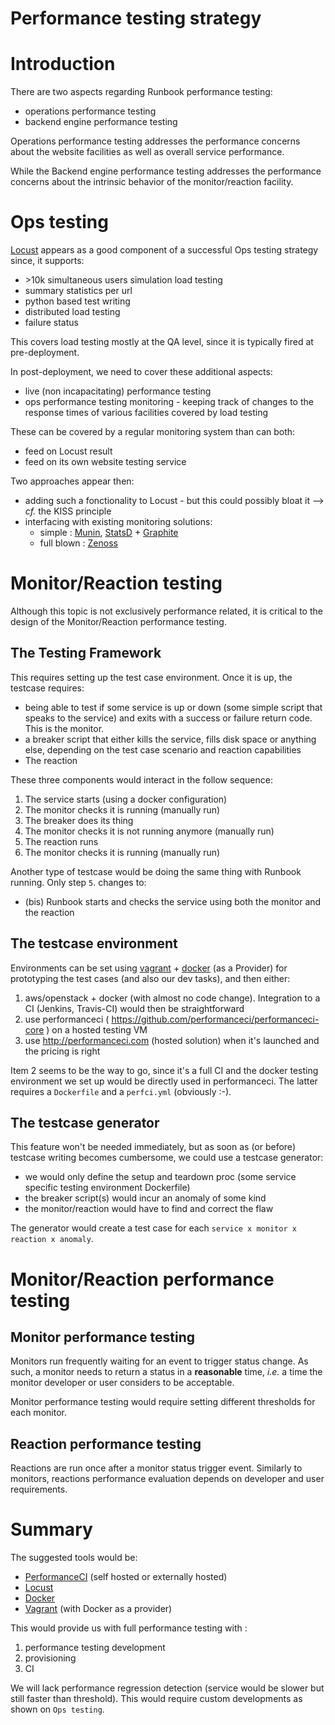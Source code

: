 

Performance testing strategy
============================

# Introduction

There are two aspects regarding Runbook performance testing:

- operations performance testing
- backend engine performance testing

Operations performance testing addresses the performance concerns about the website facilities as well as overall service performance.

While the Backend  engine performance testing addresses the performance concerns about the intrinsic behavior of the monitor/reaction facility.

# Ops testing 

[Locust](http://locust.io) appears as a good component of a successful Ops testing strategy since, it supports:

- \>10k simultaneous users simulation load testing 
- summary statistics per url
- python based test writing 
- distributed load testing
- failure status

This covers load testing mostly at the QA level, since it is typically fired at pre-deployment.

In post-deployment, we need to cover these additional aspects:

- live (non incapacitating) performance testing
- ops performance testing monitoring - keeping track of changes to the response times of various facilities covered by load testing

These can be covered by a regular monitoring system than can both:

- feed on Locust result
- feed on its own website testing service

Two approaches appear then:

- adding such a fonctionality to Locust - but this could possibly bloat it --> _cf._ the KISS principle
- interfacing with existing monitoring solutions:
    + simple : [Munin](http://munin-monitoring.org/), [StatsD](https://github.com/etsy/statsd) + [Graphite](https://github.com/graphite-project/graphite-web)
    + full blown : [Zenoss](http://zenoss.org)


# Monitor/Reaction testing

Although this topic is not exclusively performance related, it is critical to the design of the Monitor/Reaction performance testing.

## The Testing Framework
This requires setting up the test case environment. Once it is up, the testcase requires:

- being able to test if some service is up or down (some simple script that speaks to the service) and exits with a success or failure return code. This is the monitor.
- a breaker script that either kills the service, fills disk space or anything else, depending on the test case scenario and reaction capabilities
- The reaction

These three components would interact in the follow sequence:

1. The service starts (using a docker configuration)
1. The monitor checks it is running (manually run)
1. The breaker does its thing
1. The monitor checks it is not running anymore (manually run)
1. The reaction runs
1. The monitor checks it is running (manually run)

Another type of testcase would be doing the same thing with Runbook running. Only step `5`. changes to:

- (bis) Runbook starts and checks the service using both the monitor and the reaction


## The testcase environment

Environments can be set using [vagrant](https://www.vagrantup.com/) + [docker](https://www.docker.com/) (as a Provider) for prototyping the test cases (and also our dev tasks), and then either:

1. aws/openstack + docker (with almost no code change). Integration to a CI (Jenkins, Travis-CI) would then be straightforward
1. use performanceci ( https://github.com/performanceci/performanceci-core ) on a hosted testing VM
1. use http://performanceci.com (hosted solution) when it's launched and the pricing is right

Item 2 seems to be the way to go, since it's a full CI and the docker testing environment we set up would be directly used in performanceci. The latter requires a `Dockerfile` and a `perfci.yml` (obviously :-).


## The testcase generator

This feature won't be needed immediately, but as soon as (or before) testcase writing becomes cumbersome, we could use a testcase generator:

- we would only define the setup and teardown proc (some service specific testing environment Dockerfile)
- the breaker script(s) would incur an anomaly of some kind
- the monitor/reaction would have to find and correct the flaw

The generator would create a test case for each `service x monitor x reaction x anomaly`.

# Monitor/Reaction performance testing


## Monitor performance testing

Monitors run frequently waiting for an event to trigger status change. As such, a monitor needs to return a status in a __reasonable__ time, _i.e._ a time the monitor developer or user considers to be acceptable.

Monitor performance testing would require setting different thresholds for each monitor.


## Reaction performance testing

Reactions are run once after a monitor status trigger event. Similarly to monitors, reactions performance evaluation depends on developer and user requirements.

# Summary

The suggested tools would be:

- [PerformanceCI](https://github.com/performanceci/performanceci-core) (self hosted or externally hosted)
- [Locust](http://locust.io)
- [Docker](https://www.docker.com/)
- [Vagrant](https://www.vagrantup.com/) (with Docker as a provider)

This would provide us with full performance testing with :

1. performance testing development
1. provisioning
1. CI

We will lack performance regression detection (service would be slower but still faster than threshold). This would require custom developments as shown on  `Ops testing`.

